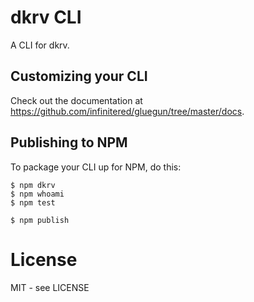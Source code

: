 # dkrv CLI

A CLI for dkrv.

## Customizing your CLI

Check out the documentation at https://github.com/infinitered/gluegun/tree/master/docs.

## Publishing to NPM

To package your CLI up for NPM, do this:

```shell
$ npm dkrv
$ npm whoami
$ npm test

$ npm publish
```

# License

MIT - see LICENSE

